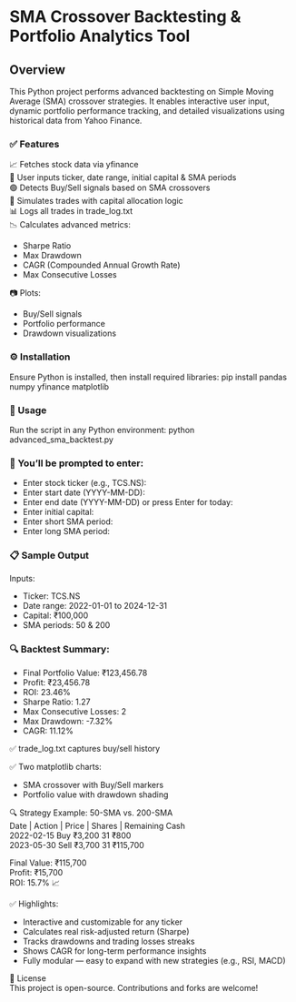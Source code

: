 # SMA Crossover Backtesting & Portfolio Analytics Tool

## Overview
This Python project performs advanced backtesting on Simple Moving Average (SMA) crossover strategies. It enables interactive user input, dynamic portfolio performance tracking, and detailed visualizations using historical data from Yahoo Finance.

### ✅ Features  
📈 Fetches stock data via yfinance  
🔄 User inputs ticker, date range, initial capital & SMA periods  
🟢 Detects Buy/Sell signals based on SMA crossovers  
💼 Simulates trades with capital allocation logic  
📊 Logs all trades in trade_log.txt  
📉 Calculates advanced metrics:
- Sharpe Ratio  
- Max Drawdown  
- CAGR (Compounded Annual Growth Rate)  
- Max Consecutive Losses  

📷 Plots:
- Buy/Sell signals  
- Portfolio performance  
- Drawdown visualizations  

### ⚙️ Installation  
Ensure Python is installed, then install required libraries:  pip install pandas numpy yfinance matplotlib  

### 🚀 Usage  
Run the script in any Python environment:  python advanced_sma_backtest.py  

### 🧠 You’ll be prompted to enter:  
- Enter stock ticker (e.g., TCS.NS):  
- Enter start date (YYYY-MM-DD):  
- Enter end date (YYYY-MM-DD) or press Enter for today:  
- Enter initial capital:  
- Enter short SMA period:  
- Enter long SMA period:  
 
### 📋 Sample Output  
Inputs:  
- Ticker: TCS.NS  
- Date range: 2022-01-01 to 2024-12-31  
- Capital: ₹100,000  
- SMA periods: 50 & 200  

### 🔍 Backtest Summary:  
- Final Portfolio Value: ₹123,456.78  
- Profit: ₹23,456.78  
- ROI: 23.46%  
- Sharpe Ratio: 1.27  
- Max Consecutive Losses: 2  
- Max Drawdown: -7.32%  
- CAGR: 11.12%  

✅ trade_log.txt captures buy/sell history 
 
✅ Two matplotlib charts:  
- SMA crossover with Buy/Sell markers  
- Portfolio value with drawdown shading  

🔍 Strategy Example: 50-SMA vs. 200-SMA  
Date	    | Action | Price  | Shares | Remaining Cash  
2022-02-15	    Buy	    ₹3,200	  31	  ₹800  
2023-05-30	    Sell	₹3,700    31	  ₹115,700  

Final Value: ₹115,700  
Profit: ₹15,700  
ROI: 15.7% 📈  

✅ Highlights:  
- Interactive and customizable for any ticker  
- Calculates real risk-adjusted return (Sharpe)  
- Tracks drawdowns and trading losses streaks  
- Shows CAGR for long-term performance insights  
- Fully modular — easy to expand with new strategies (e.g., RSI, MACD)  

📄 License  
This project is open-source. Contributions and forks are welcome!

